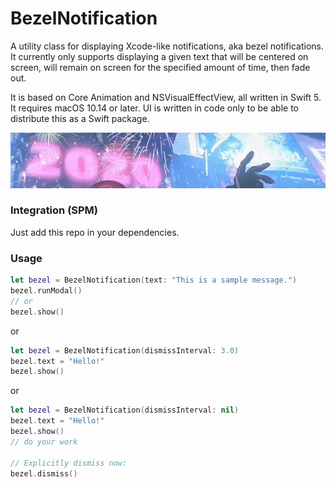 # BezelNotification

A utility class for displaying Xcode-like notifications, aka bezel notifications.
It currently only supports displaying a given text that will be centered on screen, will remain on screen for the specified amount of time, then fade out.

It is based on Core Animation and NSVisualEffectView, all written in Swift 5. It requires macOS 10.14 or later. UI is written in code only to be able to distribute this as a Swift package.

![Bezel notification demo](demo.gif)

### Integration (SPM)

Just add this repo in your dependencies.

### Usage

```swift
let bezel = BezelNotification(text: "This is a sample message.")
bezel.runModal()
// or
bezel.show()
```
or
```swift
let bezel = BezelNotification(dismissInterval: 3.0)
bezel.text = "Hello!"
bezel.show()
```
or
```swift
let bezel = BezelNotification(dismissInterval: nil)
bezel.text = "Hello!"
bezel.show()
// do your work

// Explicitly dismiss now:
bezel.dismiss()
```
